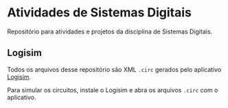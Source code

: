 # Atividades de Sistemas Digitais

Repositório para atividades e projetos da disciplina de Sistemas Digitais.

## Logisim

Todos os arquivos desse repositório são XML `.circ` gerados pelo aplicativo [Logisim](https://www.cburch.com/logisim/).

Para simular os circuitos, instale o Logisim e abra os arquivos `.circ` com o aplicativo.
